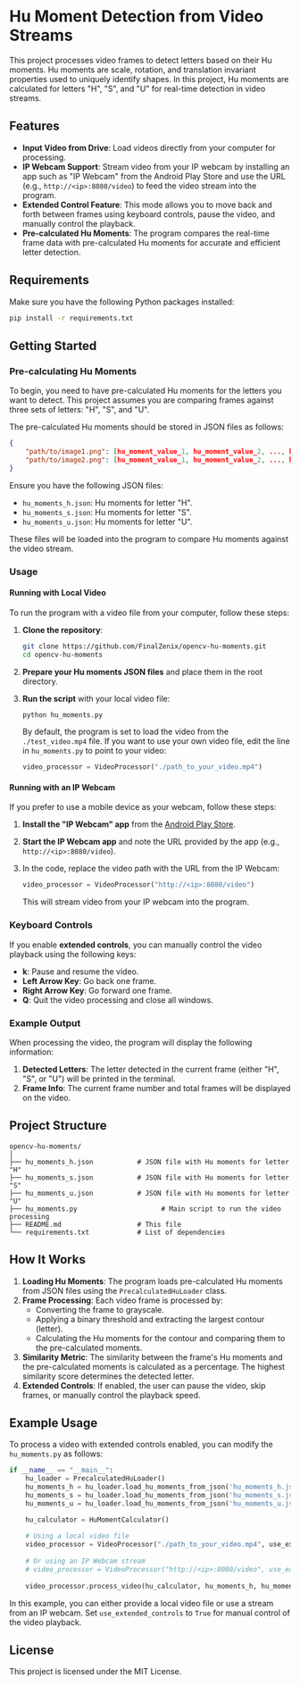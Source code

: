 # Hu Moment Detection from Video Streams

This project processes video frames to detect letters based on their Hu moments. Hu moments are scale, rotation, and translation invariant properties used to uniquely identify shapes. In this project, Hu moments are calculated for letters "H", "S", and "U" for real-time detection in video streams.

## Features

- **Input Video from Drive**: Load videos directly from your computer for processing.
- **IP Webcam Support**: Stream video from your IP webcam by installing an app such as "IP Webcam" from the Android Play Store and use the URL (e.g., `http://<ip>:8080/video`) to feed the video stream into the program.
- **Extended Control Feature**: This mode allows you to move back and forth between frames using keyboard controls, pause the video, and manually control the playback.
- **Pre-calculated Hu Moments**: The program compares the real-time frame data with pre-calculated Hu moments for accurate and efficient letter detection.

## Requirements

Make sure you have the following Python packages installed:

```bash
pip install -r requirements.txt
```

## Getting Started

### Pre-calculating Hu Moments

To begin, you need to have pre-calculated Hu moments for the letters you want to detect. This project assumes you are comparing frames against three sets of letters: "H", "S", and "U". 

The pre-calculated Hu moments should be stored in JSON files as follows:

```json
{
    "path/to/image1.png": [hu_moment_value_1, hu_moment_value_2, ..., hu_moment_value_7],
    "path/to/image2.png": [hu_moment_value_1, hu_moment_value_2, ..., hu_moment_value_7]
}
```

Ensure you have the following JSON files:

- `hu_moments_h.json`: Hu moments for letter "H".
- `hu_moments_s.json`: Hu moments for letter "S".
- `hu_moments_u.json`: Hu moments for letter "U".

These files will be loaded into the program to compare Hu moments against the video stream.

### Usage

#### Running with Local Video

To run the program with a video file from your computer, follow these steps:

1. **Clone the repository**:
   ```bash
   git clone https://github.com/FinalZenix/opencv-hu-moments.git
   cd opencv-hu-moments
   ```

2. **Prepare your Hu moments JSON files** and place them in the root directory.

3. **Run the script** with your local video file:

   ```python
   python hu_moments.py
   ```

   By default, the program is set to load the video from the `./test_video.mp4` file. If you want to use your own video file, edit the line in `hu_moments.py` to point to your video:

   ```python
   video_processor = VideoProcessor("./path_to_your_video.mp4")
   ```

#### Running with an IP Webcam

If you prefer to use a mobile device as your webcam, follow these steps:

1. **Install the "IP Webcam" app** from the [Android Play Store](https://play.google.com/store/apps/details?id=com.pas.webcam).

2. **Start the IP Webcam app** and note the URL provided by the app (e.g., `http://<ip>:8080/video`).

3. In the code, replace the video path with the URL from the IP Webcam:

   ```python
   video_processor = VideoProcessor("http://<ip>:8080/video")
   ```

   This will stream video from your IP webcam into the program.

### Keyboard Controls

If you enable **extended controls**, you can manually control the video playback using the following keys:

- **k**: Pause and resume the video.
- **Left Arrow Key**: Go back one frame.
- **Right Arrow Key**: Go forward one frame.
- **Q**: Quit the video processing and close all windows.

### Example Output

When processing the video, the program will display the following information:

1. **Detected Letters**: The letter detected in the current frame (either "H", "S", or "U") will be printed in the terminal.
2. **Frame Info**: The current frame number and total frames will be displayed on the video.

## Project Structure

```
opencv-hu-moments/
│
├── hu_moments_h.json           # JSON file with Hu moments for letter "H"
├── hu_moments_s.json           # JSON file with Hu moments for letter "S"
├── hu_moments_u.json           # JSON file with Hu moments for letter "U"
├── hu_moments.py                     # Main script to run the video processing
├── README.md                   # This file
└── requirements.txt            # List of dependencies
```

## How It Works

1. **Loading Hu Moments**: The program loads pre-calculated Hu moments from JSON files using the `PrecalculatedHuLoader` class.
2. **Frame Processing**: Each video frame is processed by:
   - Converting the frame to grayscale.
   - Applying a binary threshold and extracting the largest contour (letter).
   - Calculating the Hu moments for the contour and comparing them to the pre-calculated moments.
3. **Similarity Metric**: The similarity between the frame's Hu moments and the pre-calculated moments is calculated as a percentage. The highest similarity score determines the detected letter.
4. **Extended Controls**: If enabled, the user can pause the video, skip frames, or manually control the playback speed.

## Example Usage

To process a video with extended controls enabled, you can modify the `hu_moments.py` as follows:

```python
if __name__ == "__main__":
    hu_loader = PrecalculatedHuLoader()
    hu_moments_h = hu_loader.load_hu_moments_from_json('hu_moments_h.json')
    hu_moments_s = hu_loader.load_hu_moments_from_json('hu_moments_s.json')
    hu_moments_u = hu_loader.load_hu_moments_from_json('hu_moments_u.json')

    hu_calculator = HuMomentCalculator()
    
    # Using a local video file
    video_processor = VideoProcessor("./path_to_your_video.mp4", use_extended_controls=False)
    
    # Or using an IP Webcam stream
    # video_processor = VideoProcessor("http://<ip>:8080/video", use_extended_controls=False)
    
    video_processor.process_video(hu_calculator, hu_moments_h, hu_moments_s, hu_moments_u)
```

In this example, you can either provide a local video file or use a stream from an IP webcam. Set `use_extended_controls` to `True` for manual control of the video playback.

## License

This project is licensed under the MIT License.
